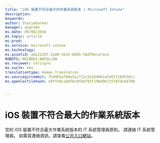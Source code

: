 ```yaml
---
title: "iOS 裝置不符合最大的作業系統版本 | Microsoft Intune"
description: 
keywords: 
author: Staciebarker
manager: angrobe
ms.date: 09/08/2016
ms.topic: article
ms.prod: 
ms.service: microsoft-intune
ms.technology: 
ms.assetid: ada223d7-2a80-4415-bd85-5bdf9eca7ace
ROBOTS: NOINDEX,NOFOLLOW
ms.reviewer: chrisgre
ms.suite: ems
translationtype: Human Translation
ms.sourcegitcommit: 7549b5af84e5a1712c2e1649b1afe03718d53dcc
ms.openlocfilehash: e9ffe9caddf6c0f6bf93f19b49672f197dc64708


---
```



# iOS 裝置不符合最大的作業系統版本

您的 iOS 裝置不符合最大作業系統版本的 IT 系統管理員原則。 請連絡 IT 系統管理員。 如需其連絡資訊，請查看[公司入口網站](http://portal.manage.microsoft.com)。





<!--HONumber=Sep16_HO2-->


